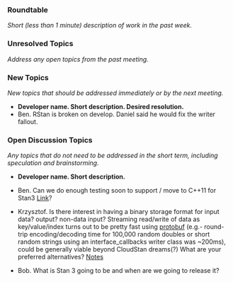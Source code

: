 ### Roundtable
_Short (less than 1 minute) description of work in the past week._

### Unresolved Topics
_Address any open topics from the past meeting._

### New Topics
_New topics that should be addressed immediately or by the next
meeting._

* __Developer name.  Short description.  Desired resolution.__
* Ben. RStan is broken on develop. Daniel said he would fix the writer fallout.

### Open Discussion Topics
_Any topics that do not need to be addressed in the short term,
including speculation and brainstorming._

* __Developer name.  Short description.__

* Ben. Can we do enough testing soon to support / move to C++11 for Stan3 [Link](https://github.com/stan-dev/stan/wiki/Cpp11-Upgrade)?

* Krzysztof. Is there interest in having a binary storage format for input data? output? non-data input?  Streaming read/write of data as key/value/index turns out to be pretty fast using [protobuf](https://github.com/sakrejda/protostan/blob/develop/src/protostan/interface_callbacks/writer/binary_proto_stream_writer.hpp) (e.g.- round-trip encoding/decoding time for 100,000 random doubles or short random strings using an interface_callbacks writer class was ~200ms), could be generally viable beyond CloudStan dreams(?) What are your preferred alternatives? [Notes](https://github.com/stan-dev/stan/wiki/Protocol-Buffers-for-serialization-of-input-data,-output-samples,-initial-values,-input-parameters,-and-output-messages,)

* Bob.  What is Stan 3 going to be and when are we going to release it?